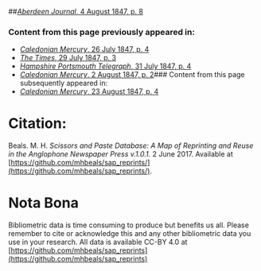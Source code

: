 ##[*Aberdeen Journal*, 4 August 1847, p. 8](https://mhbeals.github.io/sap_html/Aberdeen-Journal/Aberdeen-Journal-4-August-1847-p-8)

### Content from this page previously appeared in:
+ [*Caledonian Mercury*, 26 July 1847, p. 4](https://mhbeals.github.io/sap_html/Caledonian-Mercury/Caledonian-Mercury-26-July-1847-p-4)
+ [*The Times*, 29 July 1847, p. 3](https://mhbeals.github.io/sap_html/The-Times/The-Times-29-July-1847-p-3)
+ [*Hampshire Portsmouth Telegraph*, 31 July 1847, p. 4](https://mhbeals.github.io/sap_html/Hampshire-Portsmouth-Telegraph/Hampshire-Portsmouth-Telegraph-31-July-1847-p-4)
+ [*Caledonian Mercury*, 2 August 1847, p. 2](https://mhbeals.github.io/sap_html/Caledonian-Mercury/Caledonian-Mercury-2-August-1847-p-2)### Content from this page subsequently appeared in:
+ [*Caledonian Mercury*, 23 August 1847, p. 4](https://mhbeals.github.io/sap_html/Caledonian-Mercury/Caledonian-Mercury-23-August-1847-p-4)
                    
# Citation: 

Beals. M. H. *Scissors and Paste Database: A Map of Reprinting and Reuse in the Anglophone Newspaper Press v.1.0.1.* 2 June 2017. Available at [https://github.com/mhbeals/sap_reprints/](https://github.com/mhbeals/sap_reprints/). 
                    
# Nota Bona

Bibliometric data is time consuming to produce but benefits us all. Please remember to cite or acknowledge this and any other bibliometric data you use in your research. All data is available CC-BY 4.0 at [https://github.com/mhbeals/sap_reprints](https://github.com/mhbeals/sap_reprints)